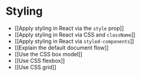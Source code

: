 # Styling

- [[Apply styling in React via the `style` prop]]
- [[Apply styling in React via CSS and `className`]]
- [[Apply styling in React via `styled-components`]]
- [[Explain the default document flow]]
- [[Use the CSS box model]]
- [[Use CSS flexbox]]
- [[Use CSS grid]]